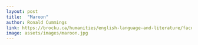```yaml
---
layout: post
title:  "Maroon"
author: Ronald Cummings
link: https://brocku.ca/humanities/english-language-and-literature/faculty/ronald-cummings/
image: assets/images/maroon.jpg
---
```


